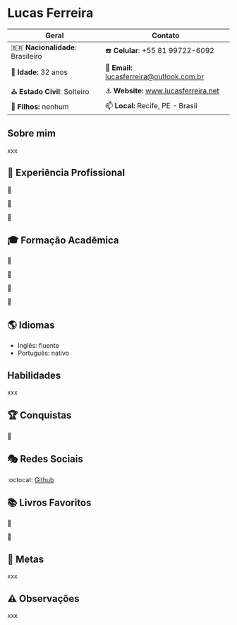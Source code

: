# Lucas Ferreira

| Geral                                  | Contato                                          |
|----------------------------------------|--------------------------------------------------|
| :brazil: **Nacionalidade**: Brasileiro | :phone: **Celular**: +55 81 99722-6092           |
| :birthday: **Idade:** 32 anos          | :e-mail: **Email:** lucasferreira@outlook.com.br |
| :church: **Estado Civil**: Solteiro    | :anchor: **Website:** www.lucasferreira.net      |
| :baby: **Filhos:** nenhum              | :mailbox: **Local:** Recife, PE - Brasil         |

## Sobre mim

xxx

## :briefcase: Experiência Profissional

:office:

:link:

:calendar:

## :mortar_board: Formação Acadêmica

:closed_book:

:green_book:

:blue_book:

:orange_book:

## :earth_americas: Idiomas

- Inglês: fluente
- Português: nativo

## Habilidades

xxx

## :trophy: Conquistas

:1st_place_medal:

## :performing_arts: Redes Sociais

  :octocat: [Github](https://www.github.com/lflucasferreira)

## :books: Livros Favoritos

:book:

:bookmark:

## :dart: Metas

xxx

## :warning: Observações

xxx
